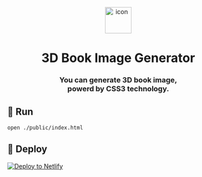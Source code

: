 <p align="center">
  <img alt="icon" src="public/favicon.ico" width="60" />
</p>
<h1 align="center">
  3D Book Image Generator
</h1>
<h3 align="center">
  You can generate 3D book image,<br> powerd by CSS3 technology.
</h3>

## :rocket: Run

```
open ./public/index.html
```

## :dizzy: Deploy

[![Deploy to Netlify](https://www.netlify.com/img/deploy/button.svg)](https://app.netlify.com/start/deploy?repository=https://github.com/cacarrot/3d-book)
